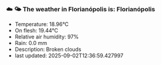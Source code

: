 ### ☁️ 🌤️  The weather in Florianópolis is: Florianópolis

- Temperature: 18.96°C
- On flesh: 19.44°C
- Relative air humidity: 97%
- Rain: 0.0 mm
- Description: Broken clouds
- last updated: 2025-09-02T12:36:59.427997
